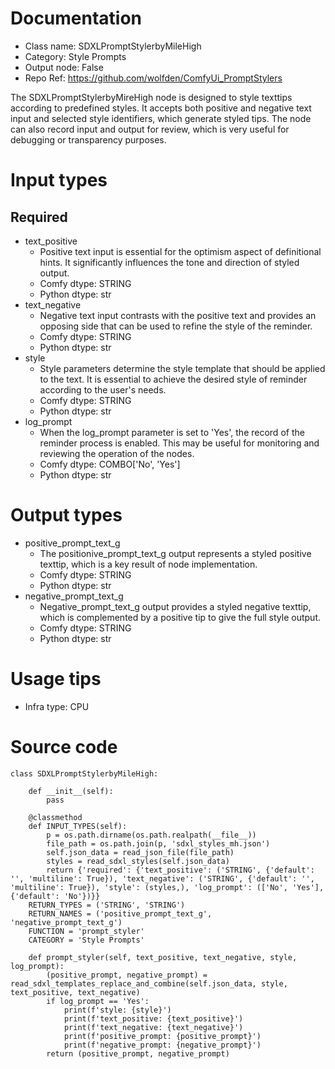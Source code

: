 # Documentation
- Class name: SDXLPromptStylerbyMileHigh
- Category: Style Prompts
- Output node: False
- Repo Ref: https://github.com/wolfden/ComfyUi_PromptStylers

The SDXLPromptStylerbyMireHigh node is designed to style texttips according to predefined styles. It accepts both positive and negative text input and selected style identifiers, which generate styled tips. The node can also record input and output for review, which is very useful for debugging or transparency purposes.

# Input types
## Required
- text_positive
    - Positive text input is essential for the optimism aspect of definitional hints. It significantly influences the tone and direction of styled output.
    - Comfy dtype: STRING
    - Python dtype: str
- text_negative
    - Negative text input contrasts with the positive text and provides an opposing side that can be used to refine the style of the reminder.
    - Comfy dtype: STRING
    - Python dtype: str
- style
    - Style parameters determine the style template that should be applied to the text. It is essential to achieve the desired style of reminder according to the user's needs.
    - Comfy dtype: STRING
    - Python dtype: str
- log_prompt
    - When the log_prompt parameter is set to 'Yes', the record of the reminder process is enabled. This may be useful for monitoring and reviewing the operation of the nodes.
    - Comfy dtype: COMBO['No', 'Yes']
    - Python dtype: str

# Output types
- positive_prompt_text_g
    - The positionive_prompt_text_g output represents a styled positive texttip, which is a key result of node implementation.
    - Comfy dtype: STRING
    - Python dtype: str
- negative_prompt_text_g
    - Negative_prompt_text_g output provides a styled negative texttip, which is complemented by a positive tip to give the full style output.
    - Comfy dtype: STRING
    - Python dtype: str

# Usage tips
- Infra type: CPU

# Source code
```
class SDXLPromptStylerbyMileHigh:

    def __init__(self):
        pass

    @classmethod
    def INPUT_TYPES(self):
        p = os.path.dirname(os.path.realpath(__file__))
        file_path = os.path.join(p, 'sdxl_styles_mh.json')
        self.json_data = read_json_file(file_path)
        styles = read_sdxl_styles(self.json_data)
        return {'required': {'text_positive': ('STRING', {'default': '', 'multiline': True}), 'text_negative': ('STRING', {'default': '', 'multiline': True}), 'style': (styles,), 'log_prompt': (['No', 'Yes'], {'default': 'No'})}}
    RETURN_TYPES = ('STRING', 'STRING')
    RETURN_NAMES = ('positive_prompt_text_g', 'negative_prompt_text_g')
    FUNCTION = 'prompt_styler'
    CATEGORY = 'Style Prompts'

    def prompt_styler(self, text_positive, text_negative, style, log_prompt):
        (positive_prompt, negative_prompt) = read_sdxl_templates_replace_and_combine(self.json_data, style, text_positive, text_negative)
        if log_prompt == 'Yes':
            print(f'style: {style}')
            print(f'text_positive: {text_positive}')
            print(f'text_negative: {text_negative}')
            print(f'positive_prompt: {positive_prompt}')
            print(f'negative_prompt: {negative_prompt}')
        return (positive_prompt, negative_prompt)
```